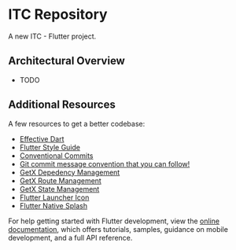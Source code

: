 # ITC Repository

A new ITC - Flutter project.

## Architectural Overview

- TODO

## Additional Resources

A few resources to get a better codebase:

- [Effective Dart](https://dart.dev/guides/language/effective-dart)
- [Flutter Style Guide](https://github.com/flutter/flutter/wiki/Style-guide-for-Flutter-repo#a-word-on-designing-apis)
- [Conventional Commits](https://www.conventionalcommits.org/en/v1.0.0/#summary)
- [Git commit message convention that you can follow!](https://dev.to/i5han3/git-commit-message-convention-that-you-can-follow-1709)
- [GetX Depedency Management](https://github.com/jonataslaw/getx/blob/master/documentation/en_US/dependency_management.md)
- [GetX Route Management](https://github.com/jonataslaw/getx/blob/master/documentation/en_US/route_management.md)
- [GetX State Management](https://github.com/jonataslaw/getx/blob/master/documentation/en_US/state_management.md)
- [Flutter Launcher Icon](https://github.com/fluttercommunity/flutter_launcher_icons#readme)
- [Flutter Native Splash](https://github.com/jonbhanson/flutter_native_splash#readme)

For help getting started with Flutter development, view the
[online documentation](https://docs.flutter.dev/), which offers tutorials,
samples, guidance on mobile development, and a full API reference.
